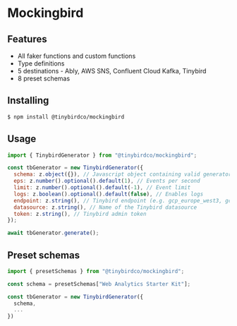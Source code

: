 # Mockingbird

## Features

- All faker functions and custom functions
- Type definitions
- 5 destinations - Ably, AWS SNS, Confluent Cloud Kafka, Tinybird
- 8 preset schemas

## Installing

```bash
$ npm install @tinybirdco/mockingbird
```

## Usage

```js
import { TinybirdGenerator } from "@tinybirdco/mockingbird";

const tbGenerator = new TinybirdGenerator({
  schema: z.object({}), // Javascript object containing valid generator schema
  eps: z.number().optional().default(1), // Events per second
  limit: z.number().optional().default(-1), // Event limit
  logs: z.boolean().optional().default(false), // Enables logs
  endpoint: z.string(), // Tinybird endpoint (e.g. gcp_europe_west3, gcp_us_east4, aws_eu_central_1, aws_us_east_1, aws_us_west_2 or custom one)
  datasource: z.string(), // Name of the Tinybird datasource
  token: z.string(), // Tinybird admin token
});

await tbGenerator.generate();
```

## Preset schemas

```js
import { presetSchemas } from "@tinybirdco/mockingbird";

const schema = presetSchemas["Web Analytics Starter Kit"];

const tbGenerator = new TinybirdGenerator({
  schema,
  ...
})

```
